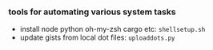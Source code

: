 ### tools for automating various system tasks

- install node python oh-my-zsh cargo etc: `shellsetup.sh`
- update gists from local dot files: `uploaddots.py`
